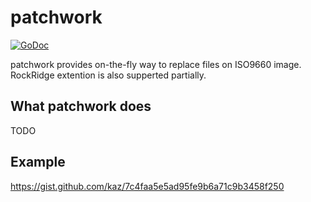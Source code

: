 # patchwork

[![GoDoc](https://godoc.org/github.com/kaz/patchwork?status.svg)](https://godoc.org/github.com/kaz/patchwork)

patchwork provides on-the-fly way to replace files on ISO9660 image. RockRidge extention is also supperted partially.

## What patchwork does

TODO

## Example

https://gist.github.com/kaz/7c4faa5e5ad95fe9b6a71c9b3458f250
